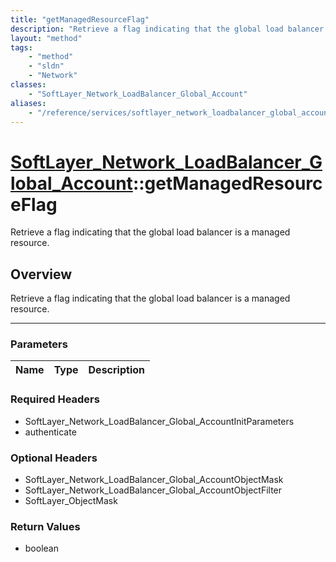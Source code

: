 ```yaml
---
title: "getManagedResourceFlag"
description: "Retrieve a flag indicating that the global load balancer is a managed resource."
layout: "method"
tags:
    - "method"
    - "sldn"
    - "Network"
classes:
    - "SoftLayer_Network_LoadBalancer_Global_Account"
aliases:
    - "/reference/services/softlayer_network_loadbalancer_global_account/getManagedResourceFlag"
---
```

# [SoftLayer_Network_LoadBalancer_Global_Account](/reference/services/SoftLayer_Network_LoadBalancer_Global_Account)::getManagedResourceFlag


Retrieve a flag indicating that the global load balancer is a managed resource.


## Overview 
Retrieve a flag indicating that the global load balancer is a managed resource.

-----

### Parameters 
|Name | Type | Description |
| --- | --- | --- |


### Required Headers
* SoftLayer_Network_LoadBalancer_Global_AccountInitParameters
* authenticate


### Optional Headers
* SoftLayer_Network_LoadBalancer_Global_AccountObjectMask
* SoftLayer_Network_LoadBalancer_Global_AccountObjectFilter
* SoftLayer_ObjectMask

### Return Values
* boolean





